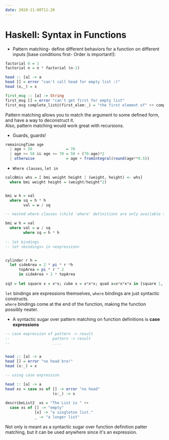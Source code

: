 ```yaml
---
date: 2020-11-08T11:20
---
```


# Haskell: Syntax in Functions


- Pattern matching- define different behaviors for a function on different inputs [base conditions first- Order is important!]:

```haskell
factorial 0 = 1
factorial n = n * factorial (n-1)

head :: [a] -> a
head [] = error "can't call head for empty list :("
head (x,_) = x

first_msg :: [a] -> String
first_msg [] = error "can't get first for empty list"
first_msg complete_list@(first_elem:_) = "the first element of" ++ complete_list ++ " is " ++ first_elem
```
Pattern matching allows you to match the argument to some defined form, and have a way to deconstruct it.  
Also, pattern matching would work great with recursions.


- Guards, guards!
```haskell
remainingTime age
  | age < 50               = 70
  | age >= 50 && age <= 70 = 50 + (70-age)*2
  | otherwise              = age + fromIntegral(round(age**0.5))
```

- `Where clauses`, `let in`
```haskell
calcBmis whs = [ bmi weight height | (weight, height) <- whs]
  where bmi weight height = (weight/height^2)


bmi w h = val
  where sq = h * h
        val = w / sq

-- nested where clauses (child 'where' definitions are only available to parent where and not to grandparent and above)

bmi w h = val
  where val = w / sq
        where sq = h * h
        
-- let bindings
-- let <bindings> in <expression>


cylinder r h =
  let sideArea = 2 * pi * r *h
      topArea = pi * r ^ 2
      in sideArea + 2 * topArea
      
sq3 = let square x = x*x; cube x = x*x*x; quad x=x*x*x*x in [square 1, cube 2, quad 3]

```

`let` bindings are expressions themselves, `where` bindings are just syntactic constructs.  
`where` bindings come at the end of the function, making the function possibly neater.



- A syntactic sugar over pattern matching on function definitions is **case expressions**
```haskell
-- case expression of pattern -> result
--                   pattern -> result
--                   ....


head :: [a] -> a
head [] = error "no head bro!"
head (x:_) = x

-- using case expression

head :: [a] -> a
head xs = case xs of [] -> error "no head"
                     (x:_) -> x
                     
describeList2  xs = "The List is " ++
  case xs of [] -> "empty"
             [x] -> "a singleton list."
             _ -> "a longer list"


```

Not only is meant as a syntactic sugar over function definition patter matching, but it can be used anywhere since it's an expression.



